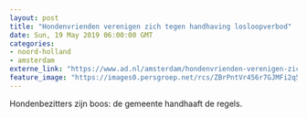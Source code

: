 ```yaml
---
layout: post
title: "Hondenvrienden verenigen zich tegen handhaving losloopverbod"
date: Sun, 19 May 2019 06:00:00 GMT
categories: 
- noord-holland 
- amsterdam 
externe_link: "https://www.ad.nl/amsterdam/hondenvrienden-verenigen-zich-tegen-handhaving-losloopverbod~a7b2c8eac/"
feature_image: "https://images0.persgroep.net/rcs/ZBrPntVr456r7GJMFi2q5Zd2Kag/diocontent/146116750/_fitwidth/400/?appId=21791a8992982cd8da851550a453bd7f&quality=0.7"
---
```


Hondenbezitters zijn boos: de gemeente handhaaft de regels.
